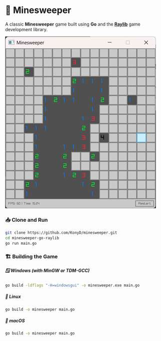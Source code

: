 # 🧨 Minesweeper

A classic **Minesweeper** game built using **Go** and the **[Raylib](https://www.raylib.com/)** game development library.

![screenshot](screenshots\screenshot.png)

### 📥 Clone and Run

```bash
git clone https://github.com/KonyD/minesweeper.git
cd minesweeper-go-raylib
go run main.go
```

### 🏗️ Building the Game

##### 🪟 Windows (with MinGW or TDM-GCC)
```bash
go build -ldflags "-H=windowsgui" -o minesweeper.exe main.go
```

##### 🐧 Linux

```bash
go build -o minesweeper main.go
```

##### 🍏 macOS

```bash
go build -o minesweeper main.go
```